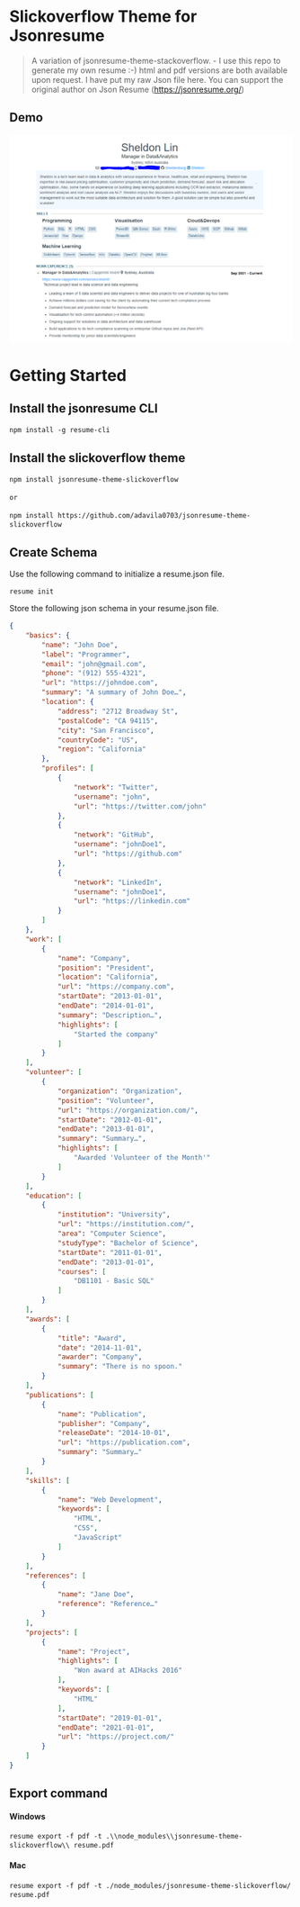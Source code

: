 # Slickoverflow Theme for Jsonresume 

> A variation of jsonresume-theme-stackoverflow. - I use this repo to generate my own resume :-) 
html and pdf versions are both available upon request. I have put my raw Json file here. You can support the original author on Json Resume (https://jsonresume.org/) 

## Demo

![](resume.jpg)

# Getting Started

## Install the jsonresume CLI

```
npm install -g resume-cli
```

## Install the slickoverflow theme

```
npm install jsonresume-theme-slickoverflow

or

npm install https://github.com/adavila0703/jsonresume-theme-slickoverflow
```

## Create Schema

Use the following command to initialize a resume.json file.

```
resume init
```

Store the following json schema in your resume.json file.

```json
{
    "basics": {
        "name": "John Doe",
        "label": "Programmer",
        "email": "john@gmail.com",
        "phone": "(912) 555-4321",
        "url": "https://johndoe.com",
        "summary": "A summary of John Doe…",
        "location": {
            "address": "2712 Broadway St",
            "postalCode": "CA 94115",
            "city": "San Francisco",
            "countryCode": "US",
            "region": "California"
        },
        "profiles": [
            {
                "network": "Twitter",
                "username": "john",
                "url": "https://twitter.com/john"
            },
            {
                "network": "GitHub",
                "username": "johnDoe1",
                "url": "https://github.com"
            },
            {
                "network": "LinkedIn",
                "username": "johnDoe1",
                "url": "https://linkedin.com"
            }
        ]
    },
    "work": [
        {
            "name": "Company",
            "position": "President",
            "location": "California",
            "url": "https://company.com",
            "startDate": "2013-01-01",
            "endDate": "2014-01-01",
            "summary": "Description…",
            "highlights": [
                "Started the company"
            ]
        }
    ],
    "volunteer": [
        {
            "organization": "Organization",
            "position": "Volunteer",
            "url": "https://organization.com/",
            "startDate": "2012-01-01",
            "endDate": "2013-01-01",
            "summary": "Summary…",
            "highlights": [
                "Awarded 'Volunteer of the Month'"
            ]
        }
    ],
    "education": [
        {
            "institution": "University",
            "url": "https://institution.com/",
            "area": "Computer Science",
            "studyType": "Bachelor of Science",
            "startDate": "2011-01-01",
            "endDate": "2013-01-01",
            "courses": [
                "DB1101 - Basic SQL"
            ]
        }
    ],
    "awards": [
        {
            "title": "Award",
            "date": "2014-11-01",
            "awarder": "Company",
            "summary": "There is no spoon."
        }
    ],
    "publications": [
        {
            "name": "Publication",
            "publisher": "Company",
            "releaseDate": "2014-10-01",
            "url": "https://publication.com",
            "summary": "Summary…"
        }
    ],
    "skills": [
        {
            "name": "Web Development",
            "keywords": [
                "HTML",
                "CSS",
                "JavaScript"
            ]
        }
    ],
    "references": [
        {
            "name": "Jane Doe",
            "reference": "Reference…"
        }
    ],
    "projects": [
        {
            "name": "Project",
            "highlights": [
                "Won award at AIHacks 2016"
            ],
            "keywords": [
                "HTML"
            ],
            "startDate": "2019-01-01",
            "endDate": "2021-01-01",
            "url": "https://project.com/"
        }
    ]
}
```

## Export command

#### Windows

```
resume export -f pdf -t .\\node_modules\\jsonresume-theme-slickoverflow\\ resume.pdf
```
#### Mac 

```
resume export -f pdf -t ./node_modules/jsonresume-theme-slickoverflow/ resume.pdf
```


